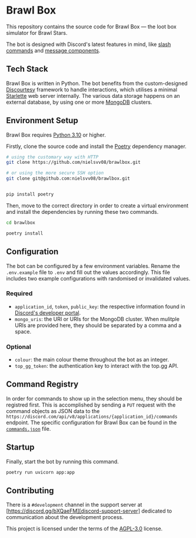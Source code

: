 # Brawl Box

This repository contains the source code for Brawl Box — the loot box simulator for Brawl Stars.

The bot is designed with Discord's latest features in mind, like [slash commands][discord-slash-commands] and [message components][discord-message-components].

## Tech Stack

Brawl Box is written in Python. The bot benefits from the custom-designed [Discourtesy][discourtesy] framework to handle interactions, which utilises a minimal [Starlette][starlette] web server internally. The various data storage happens on an external database, by using one or more [MongoDB][mongodb] clusters.

## Environment Setup

Brawl Box requires [Python 3.10][python-3.10] or higher.

Firstly, clone the source code and install the [Poetry][poetry] dependency manager.

```sh
# using the customary way with HTTP
git clone https://github.com/nielsvv08/brawlbox.git

# or using the more secure SSH option
git clone git@github.com:nielsvv08/brawlbox.git


pip install poetry
```

Then, move to the correct directory in order to create a virtual environment and install the dependencies by running these two commands.

```sh
cd brawlbox

poetry install
```

## Configuration

The bot can be configured by a few environment variables. Rename the `.env.example` file to `.env` and fill out the values accordingly. This file includes two example configurations with randomised or invalidated values.

### Required

- `application_id`, `token`, `public_key`: the respective information found in [Discord's developer portal][discord-developer-portal].
- `mongo_uris`: the URI or URIs for the MongoDB cluster. When mulitple URIs are provided here, they should be separated by a comma and a space.

### Optional

- `colour`: the main colour theme throughout the bot as an integer.
- `top_gg_token`: the authentication key to interact with the top.gg API.

## Command Registry

In order for commands to show up in the selection menu, they should be registred first. This is accomplished by sending a `PUT` request with the command objects as JSON data to the `https://discord.com/api/v8/applications/{application_id}/commands` endpoint. The specific configuration for Brawl Box can be found in the [`commands.json`][commands.json] file.

## Startup

Finally, start the bot by running this command.

```sh
poetry run uvicorn app:app
```

## Contributing

There is a `#development` channel in the support server at [https://discord.gg/bXQaeFM][discord-support-server] dedicated to communication about the development process.

This project is licensed under the terms of the [AGPL-3.0][agpl-3.0-license] license.

[agpl-3.0-license]: <https://github.com/nielsvv08/brawlbox/blob/main/LICENSE>
[commands.json]: <https://github.com/nielsvv08/brawlbox/blob/main/commands.json>
[discord-developer-portal]: <https://discord.com/developers/applications>
[discord-message-components]: <https://discord.com/developers/docs/interactions/message-components>
[discord-slash-commands]: <https://discord.com/developers/docs/interactions/application-commands>
[discord-support-server]: <https://discord.gg/bXQaeFM>
[discourtesy]: <https://github.com/robinmahieu/discourtesy>
[mongodb]: <https://www.mongodb.com/>
[poetry]: <https://github.com/python-poetry/poetry>
[python-3.10]: <https://www.python.org/downloads/>
[starlette]: <https://github.com/encode/starlette>
